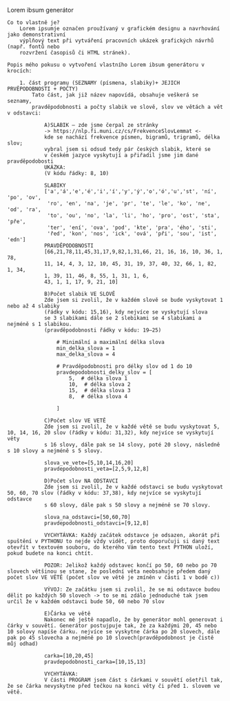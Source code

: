 Lorem ibsum generátor
    
    Co to vlastně je?
        Lorem ipsumje označen proužívaný v grafickém designu a navrhování jako demonstrativní 
        výplňový text při vytváření pracovních ukázek grafických návrhů (např. fontů nebo 
        rozvržení časopisů či HTML stránek). 
    
    Popis mého pokusu o vytvoření vlastního Lorem ibsum generátoru v krocích:
        
        1. část programu (SEZNAMY (písmena, slabiky)+ JEJICH PRVĚPODOBNOSTI + POČTY)
            Tato část, jak již název napovídá, obsahuje veškerá se seznamy, 
            pravděpodobnosti a počty slabik ve slově, slov ve větách a vět v odstavci:
                
                A)SLABIK – zde jsme čerpal ze stránky 
                -> https://nlp.fi.muni.cz/cs/FrekvenceSlovLemmat <- 
                kde se nachází frekvence písmen, bigramů, trigramů, délka slov;
                vybral jsem si odsud tedy pár českých slabik, které se
                v českém jazyce vyskytují a přiřadil jsme jim dané pravděpodobosti 
                UKÁZKA: 
                (V kódu řádky: 8, 10)
                
                SLABIKY
                ['a','á','e','é','i','í','y','ý','o','ó','u','st', 'ní', 'po', 'ov',
                 'ro', 'en', 'na', 'je', 'pr', 'te', 'le', 'ko', 'ne', 'od', 'ra', 
                 'to', 'ou', 'no', 'la', 'li', 'ho', 'pro', 'ost', 'sta', 'pře', 
                 'ter', 'ení', 'ova', 'pod', 'kte', 'pra', 'ého', 'sti', 
                 'řed', 'kon', 'nos', 'ick', 'ová', 'při', 'sou', 'ist', 'edn']
                PRAVDĚPODOBNOSTI
                [66,21,78,11,45,31,17,9,82,1,31,66, 21, 16, 16, 10, 36, 1, 78, 
                11, 14, 4, 3, 12, 10, 45, 31, 19, 37, 40, 32, 66, 1, 82, 1, 34, 
                1, 39, 11, 46, 8, 55, 1, 31, 1, 6, 
                43, 1, 1, 17, 9, 21, 10]

                B)Počet slabik VE SLOVĚ 
                Zde jsem si zvolil, že v každém slově se bude vyskytovat 1 nebo až 4 slabiky 
                (řádky v kódu: 15,16), kdy nejvíce se vyskytují slova 
                se 3 slabikami dále se 2 slebikami se 4 slabikami a nejméně s 1 slabikou.
                (pravděpodobnosti řádky v kódu: 19–25)

                    # Minimální a maximální délka slova
                    min_delka_slova = 1
                    max_delka_slova = 4

                    # Pravděpodobnosti pro délky slov od 1 do 10
                    pravdepodobnosti_delky_slov = [
                        5,  # délka slova 1
                        10,  # délka slova 2
                        15,  # délka slova 3
                        8,  # délka slova 4

                    ]

                C)Počet slov VE VETĚ
                Zde jsem si zvolil, že v každé větě se budu vyskytovat 5, 10, 14, 16, 20 slov (řádky v kódu: 31,32), kdy nejvíce se vyskytují věty 
                s 16 slovy, dále pak se 14 slovy, poté 20 slovy, následně s 10 slovy a nejméně s 5 slovy.

                slova_ve_vete=[5,10,14,16,20]
                pravdepodobnosti_veta=[2,5,9,12,8]

                D)Počet slov NA ODSTAVCI
                Zde jsem si zvolil, že v každé odstavci se budu vyskytovat 50, 60, 70 slov (řádky v kódu: 37,38), kdy nejvíce se vyskytují odstavce 
                s 60 slovy, dále pak s 50 slovy a nejméně se 70 slovy.

                slova_na_odstavci=[50,60,70]
                pravdepodobnosti_odstavci=[9,12,8]

                VYCHYTÁVKA: Každý začátek odstavce je odsazen, akorát při spuštění v PYTHONU to nejde vždy vidět, proto doporučuji si daný text otevřít v textovém souboru, do kterého Vám tento text PYTHON uloží, pokud budete na konci chtít.  

                POZOR: Jelikož každý odstavec končí po 50, 60 nebo po 70 slovech většinou se stane, že poslední věta neobsahuje předem daný počet slov VE VĚTĚ (počet slov ve větě je zmíněn v části 1 v bodě c))

                VÝVOJ: Ze začátku jsem si zvolil, že se mi odstavce budou dělit po každých 50 slovech -> to se mi zdálo jednoduché tak jsem určil že v každém odstavci bude 50, 60 nebo 70 slov

                E)Čárka ve větě
                Nakonec mě ještě napadlo, že by generátor mohl generovat i čárky v souvětí. Generátor postujpuje tak, že za každými 20, 45 nebo 10 solovy napíše čárku. nejvíce se vyskytne čárka po 20 slovech, dále pak po 45 slovecha a nejméně po 10 slovech(pravděpodobnost je čistě můj odhad)
                
                carka=[10,20,45]
                pravdepodobnosti_carka=[10,15,13]
                
                VYCHYTÁVKA:
                V části PROGRAM jsem část s čárkami v souvětí ošetřil tak, že se čárka nevyskytne před tečkou na konci věty či před 1. slovem ve větě.

                
                




